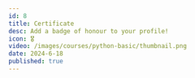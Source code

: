 ```yaml
---
id: 8
title: Certificate
desc: Add a badge of honour to your profile!
icon: 🎖️
video: /images/courses/python-basic/thumbnail.png
date: 2024-6-18
published: true
---
```

